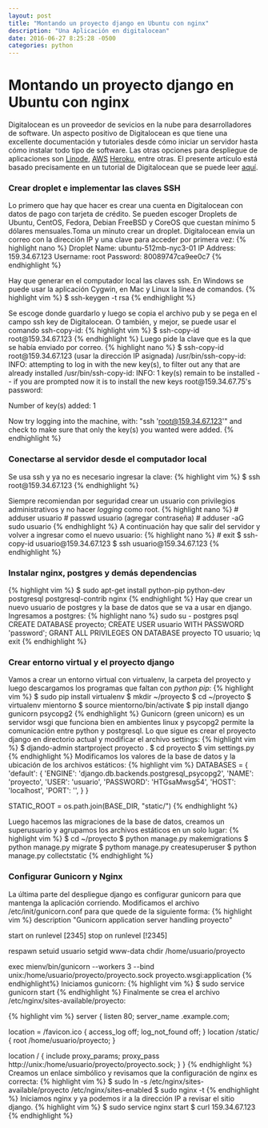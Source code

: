 ```yaml
---
layout: post
title: "Montando un proyecto django en Ubuntu con nginx"
description: "Una Aplicación en digitalocean"
date: 2016-06-27 8:25:28 -0500
categories: python
---
```


# Montando un proyecto django en Ubuntu con nginx

<p>
  Digitalocean es un proveedor de sevicios en la nube para desarrolladores de
  software. Un aspecto positivo de Digitalocean es que tiene una excellente
  documentación y tutoriales desde cómo iniciar un servidor hasta cómo instalar
  todo tipo de software. Las otras opciones para despliegue de aplicaciones son 
  <a href="https://www.linode.com" target="_blank">Linode</a>, <a href="https://aws.amazon.com" target="_blank">AWS</a> 
  <a href="https://www.heroku.com" target="_blank">Heroku</a>, entre otras. El presente artículo está basado
  precisamente en un tutorial de Digitalocean que se puede leer 
  <a href="https://www.digitalocean.com/community/tutorials/how-to-set-up-django-with-postgres-nginx-and-gunicorn-on-ubuntu-14-04" target="_blank">aquí</a>.
</p>

<h3 class="subtitulo-blog">Crear droplet e implementar las claves SSH</h3>
<p>
  Lo primero que hay que hacer es crear una cuenta en Digitalocean con datos de
  pago con tarjeta de crédito. Se pueden escoger Droplets de Ubuntu, CentOS,
  Fedora, Debian FreeBSD y CoreOS que cuestan mínimo 5 dólares mensuales.Toma un minuto crear un droplet. Digitalocean envia un correo con la dirección IP y una clave para acceder por primera vez:
{% highlight nano %}
Droplet Name: ubuntu-512mb-nyc3-01
IP Address: 159.34.67.123
Username: root
Password: 80089747ca9ee0c7
{% endhighlight %}
</p>
<p>
  Hay que generar en el computador local las claves ssh. En Windows se puede usar
  la aplicación Cygwin, en Mac y Linux la línea de comandos.
{% highlight vim %}
$ ssh-keygen -t rsa
{% endhighlight %}
</p>
<p>
  Se escoge donde guardarlo y luego se copia el archivo pub y se pega en el campo
  ssh key de Digitalocean. O también, y mejor, se puede usar el comando ssh-copy-id:
{% highlight vim %}
$ ssh-copy-id root@159.34.67.123
{% endhighlight %}
  Luego pide la clave que es la que se había enviado por correo.
{% highlight nano %}
  $ ssh-copy-id root@159.34.67.123 (usar la dirección IP asignada)
  /usr/bin/ssh-copy-id: INFO: attempting to log in with the new key(s), to filter out any that are already installed
  /usr/bin/ssh-copy-id: INFO: 1 key(s) remain to be installed -- if you are prompted now it is to install the new keys
  root@159.34.67.75's password:

  Number of key(s) added: 1

  Now try logging into the machine, with:   "ssh 'root@159.34.67.123'"
  and check to make sure that only the key(s) you wanted were added.
{% endhighlight %}
</p>
<h3 class="subtitulo-blog">Conectarse al servidor desde el computador local</h3>
<p>
  Se usa ssh y ya no es necesario ingresar la clave:
{% highlight vim %}
$ ssh root@159.34.67.123
{% endhighlight %}
</p>
<p>
  Siempre recomiendan por seguridad crear un usuario con privilegios administrativos y no hacer <i>logging</i> como root.
{% highlight nano %}
  # adduser usuario
  # passwd usuario (agregar contraseña)
  # adduser -aG sudo usuario
{%  endhighlight %}
A continuación hay que salir del servidor y volver a ingresar como el nuevo usuario:
{% highlight nano %}
  # exit
  $ ssh-copy-id usuario@159.34.67.123
  $ ssh usuario@159.34.67.123
{% endhighlight %}
</p>
<h3 class="subtitulo-blog">Instalar nginx, postgres y demás dependencias</h3>
<p>
{% highlight vim %}
$ sudo apt-get install python-pip python-dev postgresql postgresql-contrib nginx
{% endhighlight %}
Hay que crear un nuevo usuario de postgres y la base de datos que se va a usar en django. Ingresamos a postgres:
{% highlight nano %}
sudo su - postgres
psql
CREATE DATABASE proyecto;
CREATE USER usuario WITH PASSWORD 'password';
GRANT ALL PRIVILEGES ON DATABASE proyecto TO usuario;
\q
exit
{% endhighlight %}
</p>
<h3 class="subtitulo-blog">Crear entorno virtual y el proyecto django</h3>
Vamos a crear un entorno virtual con virtualenv, la carpeta del proyecto y luego descargamos los programas que faltan con <i>python pip</i>:
{% highlight vim %}
$ sudo pip install virtualenv
$ mkdir ~/proyecto
$ cd ~/proyecto
$ virtualenv mientorno
$ source mientorno/bin/activate
$ pip install django gunicorn psycopg2
{% endhighlight %}
Gunicorn (green unicorn) es un servidor wsgi que funciona bien en ambientes linux y psycopg2 permite la comunicación entre python y postgresql.
Lo que sigue es crear el proyecto django en directorio actual y modificar el archivo settings:
{% highlight vim %}
$ djando-admin startproject proyecto .
$ cd proyecto
$ vim settings.py
{% endhighlight %}
Modificamos los valores de la base de datos y la ubicación de los archivos estáticos:
{% highlight vim %}
DATABASES = {
    'default': {
        'ENGINE': 'django.db.backends.postgresql_psycopg2',
        'NAME': 'proyecto',
        'USER': 'usuario',
        'PASSWORD': 'HTGsaMwsg54',
        'HOST': 'localhost',
        'PORT': '',
    }
}

STATIC_ROOT = os.path.join(BASE_DIR, "static/")
{% endhighlight %}

Luego hacemos las migraciones de la base de datos, creamos un superusuario y agrupamos los archivos estáticos en un solo lugar:
{% highlight vim %}
$ cd ~/proyecto
$ python manage.py makemigrations
$ python manage.py migrate
$ pythom manage.py createsuperuser
$ python manage.py collectstatic
{% endhighlight %}

<h3 class="subtitulo-blog">Configurar Gunicorn y Nginx</h3>
La última parte del despliegue django es configurar gunicorn para que mantenga la aplicación corriendo. Modificamos el archivo /etc/init/gunicorn.conf para que quede de la siguiente forma:
{% highlight vim %}
description "Gunicorn application server handling proyecto"

start on runlevel [2345]
stop on runlevel [!2345]

respawn
setuid usuario
setgid www-data
chdir /home/usuario/proyecto

exec mienv/bin/gunicorn --workers 3 --bind unix:/home/usuario/proyecto/proyecto.sock proyecto.wsgi:application
{% endhighlight%}
Iniciamos gunicorn:
{% highlight vim %}
$ sudo service gunicorn start
{% endhighlight %}
Finalmente se crea el archivo /etc/nginx/sites-available/proyecto:

{% highlight vim %}
server {
   listen 80;
   server_name .example.com;

   location = /favicon.ico { access_log off; log_not_found off; }
   location /static/ {
       root /home/usuario/proyecto;
   }

   location / {
       include proxy_params;
       proxy_pass http://unix:/home/usuario/proyecto/proyecto.sock;
   }
}
{% endhighlight %}
Creamos un enlace simbólico y revisamos que la configuración de nginx es correcta:
{% highlight vim %}
$ sudo ln -s /etc/nginx/sites-available/proyecto /etc/nginx/sites-enabled
$ sudo nginx -t
{% endhighlight %}
Iniciamos nginx y ya podemos ir a la dirección IP a revisar el sitio django.
{% highlight vim %}
$ sudo service nginx start
$ curl 159.34.67.123
{% endhighlight %}
